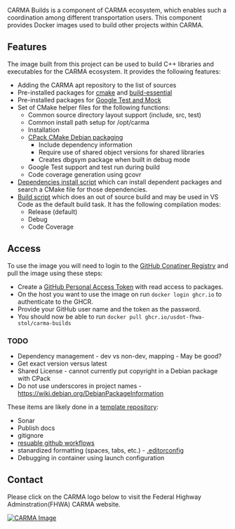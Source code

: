 CARMA Builds  is a component of CARMA ecosystem, which enables such a coordination among different transportation users. This component provides Docker images used to build other projects within CARMA.

## Features

The image built from this project can be used to build C++ libraries and executables for the CARMA ecosystem.  It provides the following features:

* Adding the CARMA apt repository to the list of sources
* Pre-installed packages for [cmake](https://cmake.org/) and [build-essential](https://packages.ubuntu.com/jammy/build-essential)
* Pre-installed packages for [Google Test and Mock](https://google.github.io/googletest/)
* Set of CMake helper files for the following functions:
  * Common source directory layout support (include, src, test)
  * Common install path setup for /opt/carma
  * Installation
  * [CPack CMake Debian packaging](https://cmake.org/cmake/help/latest/cpack_gen/deb.html)
    * Include dependency information
    * Require use of shared object versions for shared libraries
    * Creates dbgsym package when built in debug mode
  * Google Test support and test run during build
  * Code coverage generation using gcovr
* [Dependencies install script](scripts/install_dependencies_script.sh) which can install dependent packages and search a CMake file for those dependencies.
* [Build script](scripts/build_script.sh) which does an out of source build and may be used in VS Code as the default build task.  It has the following compilation modes:
  * Release (default)
  * Debug
  * Code Coverage

## Access

To use the image you will need to login to the [GitHub Conatiner Registry](https://docs.github.com/en/packages/working-with-a-github-packages-registry/working-with-the-container-registry) and pull the image using these steps:
* Create a [GitHub Personal Access Token](https://docs.github.com/en/authentication/keeping-your-account-and-data-secure/creating-a-personal-access-token) with read access to packages.
* On the host you want to use the image on run ```docker login ghcr.io``` to authenticate to the GHCR.
* Provide your GitHub user name and the token as the password.
* You should now be able to run ```docker pull ghcr.io/usdot-fhwa-stol/carma-builds```

### TODO

* Dependency management - dev vs non-dev, mapping - May be good?
* Get exact version versus latest
* Shared License - cannot currently put copyright in a Debian package with CPack
* Do not use underscores in project names - https://wiki.debian.org/DebianPackageInformation

These items are likely done in a [template repository](https://docs.github.com/en/repositories/creating-and-managing-repositories/creating-a-template-repository):
* Sonar
* Publish docs
* gitignore
* [resuable github workflows](https://docs.github.com/en/actions/using-workflows/reusing-workflows)
* stanardized formatting (spaces, tabs, etc.) - [.editorconfig](https://editorconfig.org/)
* Debugging in container using launch configuration

## Contact
Please click on the CARMA logo below to visit the Federal Highway Adminstration(FHWA) CARMA website.

[![CARMA Image](https://raw.githubusercontent.com/usdot-fhwa-stol/CARMAPlatform/develop/docs/image/CARMA_icon.png)](https://highways.dot.gov/research/research-programs/operations/CARMA)
